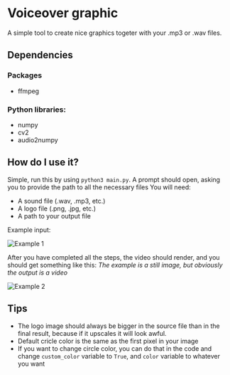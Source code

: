 # Voiceover graphic

A simple tool to create nice graphics togeter with your .mp3 or .wav files.

## Dependencies
### Packages
* ffmpeg
### Python libraries:
* numpy
* cv2
* audio2numpy

## How do I use it?
Simple, run this by using `python3 main.py`.
A prompt should open, asking you to provide the path to all the necessary files
You will need:
* A sound file (.wav, .mp3, etc.)
* A logo file (.png, .jpg, etc.)
* A path to your output file

Example input:

![Example 1](https://imgur.com/coAPZLT.png)


After you have completed all the steps, the video should render, and you should get something like this:
*The example is a still image, but obviously the output is a video*

![Example 2](https://i.imgur.com/zEQhU6m.png)


## Tips

* The logo image should always be bigger in the source file than in the final result, because if it upscales it will look awful.
* Default cricle color is the same as the first pixel in your image
* If you want to change circle color, you can do that in the code and change `custom_color` variable to `True`, and `color` variable to whatever you want
